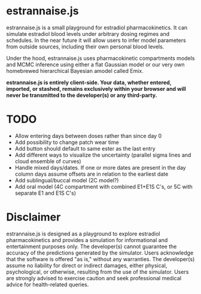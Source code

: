 # estrannaise.js
estrannaise.js is a small playground for estradiol pharmacokinetics. It can simulate estradiol blood levels under arbitrary dosing regimes and schedules. In the near future it will allow users to infer model parameters from outside sources, including their own personal blood levels.

Under the hood, estrannaise.js uses pharmacokinetic compartments models and MCMC inference using either a flat Gaussian model or our very own homebrewed hierarchical Bayesian amodel called Emix.

**estrannaise.js is entirely client-side. Your data, whether entered, imported, or stashed, remains exclusively within your browser and will never be transmitted to the developer(s) or any third-party.**

# TODO
- Allow entering days between doses rather than since day 0
- Add possibility to change patch wear time
- Add button should default to same ester as the last entry
- Add different ways to visualize the uncertainty (parallel sigma lines and cloud ensemble of curves)
- Handle mixed days/dates. If one or more dates are present in the day column days assume offsets are in relation to the earliest date
- Add sublingual/buccal model (2C model?)
- Add oral model (4C compartment with combined E1+E1S C's, or 5C with separate E1 and E1S C's)

# Disclaimer
estrannaise.js is designed as a playground to explore estradiol pharmacokinetics and provides a simulation for informational and entertainment purposes only. The developer(s) cannot guarantee the accuracy of the predictions generated by the simulator. Users acknowledge that the software is offered "as is," without any warranties. The developer(s) assume no liability for direct or indirect damages, either physical, psychological, or otherwise, resulting from the use of the simulator. Users are strongly advised to exercise caution and seek professional medical advice for health-related queries.
